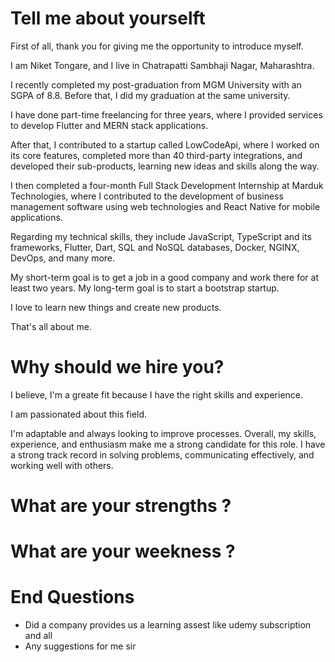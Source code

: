 # Tell me about yourselft

First of all, thank you for giving me the opportunity to introduce myself.

I am Niket Tongare, and I live in Chatrapatti Sambhaji Nagar, Maharashtra.

I recently completed my post-graduation from MGM University with an SGPA of 8.8. Before that, I did my graduation at the same university.

I have done part-time freelancing for three years, where I provided services to develop Flutter and MERN stack applications.

After that, I contributed to a startup called LowCodeApi, where I worked on its core features, completed more than 40 third-party integrations, and developed their sub-products, learning new ideas and skills along the way.

I then completed a four-month Full Stack Development Internship at Marduk Technologies, where I contributed to the development of business management software using web technologies and React Native for mobile applications.

Regarding my technical skills, they include JavaScript, TypeScript and its frameworks, Flutter, Dart, SQL and NoSQL databases, Docker, NGINX, DevOps, and many more.

My short-term goal is to get a job in a good company and work there for at least two years. My long-term goal is to start a bootstrap startup.

I love to learn new things and create new products.

That's all about me.

# Why should we hire you?

I believe, I'm a greate fit because I have the right skills and experience. 

I am passionated about this field.  

 I'm adaptable and always looking to improve processes. Overall, my skills, experience, and enthusiasm make me a strong candidate for this role.
I have a strong track record in solving problems, communicating effectively, and working well with others.

# What are your strengths ?
# What are your weekness ?
# End Questions
- Did a company provides us a learning assest like udemy subscription and all
- Any suggestions for me sir


